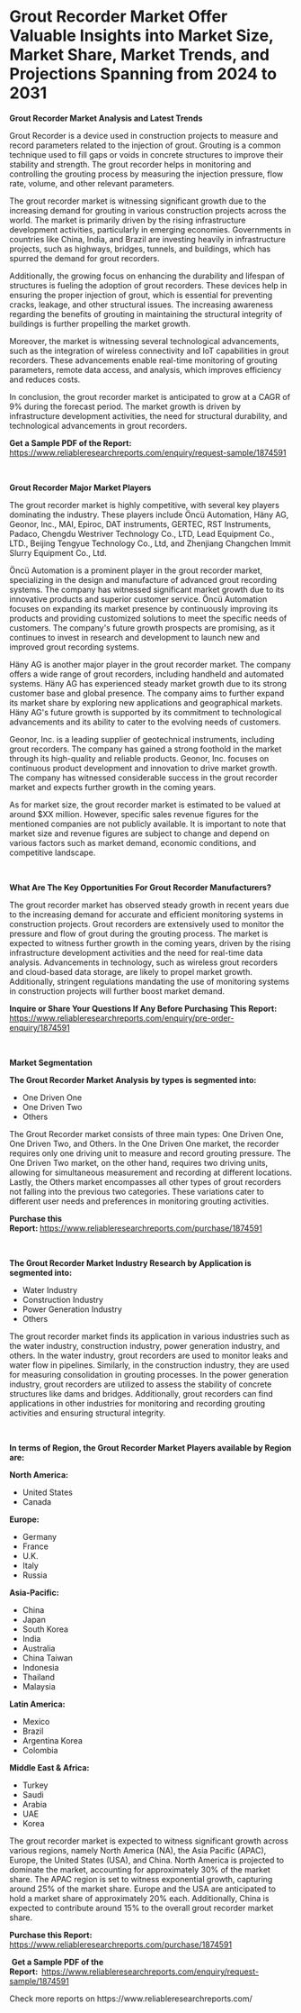 <p><h1>Grout Recorder Market Offer Valuable Insights into Market Size, Market Share, Market Trends, and Projections Spanning from 2024 to 2031</h1></p><p><strong>Grout Recorder Market Analysis and Latest Trends</strong></p>
<p><p>Grout Recorder is a device used in construction projects to measure and record parameters related to the injection of grout. Grouting is a common technique used to fill gaps or voids in concrete structures to improve their stability and strength. The grout recorder helps in monitoring and controlling the grouting process by measuring the injection pressure, flow rate, volume, and other relevant parameters.</p><p>The grout recorder market is witnessing significant growth due to the increasing demand for grouting in various construction projects across the world. The market is primarily driven by the rising infrastructure development activities, particularly in emerging economies. Governments in countries like China, India, and Brazil are investing heavily in infrastructure projects, such as highways, bridges, tunnels, and buildings, which has spurred the demand for grout recorders.</p><p>Additionally, the growing focus on enhancing the durability and lifespan of structures is fueling the adoption of grout recorders. These devices help in ensuring the proper injection of grout, which is essential for preventing cracks, leakage, and other structural issues. The increasing awareness regarding the benefits of grouting in maintaining the structural integrity of buildings is further propelling the market growth.</p><p>Moreover, the market is witnessing several technological advancements, such as the integration of wireless connectivity and IoT capabilities in grout recorders. These advancements enable real-time monitoring of grouting parameters, remote data access, and analysis, which improves efficiency and reduces costs.</p><p>In conclusion, the grout recorder market is anticipated to grow at a CAGR of 9% during the forecast period. The market growth is driven by infrastructure development activities, the need for structural durability, and technological advancements in grout recorders.</p></p>
<p><strong>Get a Sample PDF of the Report:&nbsp;</strong> <a href="https://www.reliableresearchreports.com/enquiry/request-sample/1874591">https://www.reliableresearchreports.com/enquiry/request-sample/1874591</a></p>
<p>&nbsp;</p>
<p><strong>Grout Recorder Major Market Players</strong></p>
<p><p>The grout recorder market is highly competitive, with several key players dominating the industry. These players include Öncü Automation, Häny AG, Geonor, Inc., MAI, Epiroc, DAT instruments, GERTEC, RST Instruments, Padaco, Chengdu Westriver Technology Co., LTD, Lead Equipment Co., LTD., Beijing Tengyue Technology Co., Ltd, and Zhenjiang Changchen Immit Slurry Equipment Co., Ltd.</p><p>Öncü Automation is a prominent player in the grout recorder market, specializing in the design and manufacture of advanced grout recording systems. The company has witnessed significant market growth due to its innovative products and superior customer service. Öncü Automation focuses on expanding its market presence by continuously improving its products and providing customized solutions to meet the specific needs of customers. The company's future growth prospects are promising, as it continues to invest in research and development to launch new and improved grout recording systems.</p><p>Häny AG is another major player in the grout recorder market. The company offers a wide range of grout recorders, including handheld and automated systems. Häny AG has experienced steady market growth due to its strong customer base and global presence. The company aims to further expand its market share by exploring new applications and geographical markets. Häny AG's future growth is supported by its commitment to technological advancements and its ability to cater to the evolving needs of customers.</p><p>Geonor, Inc. is a leading supplier of geotechnical instruments, including grout recorders. The company has gained a strong foothold in the market through its high-quality and reliable products. Geonor, Inc. focuses on continuous product development and innovation to drive market growth. The company has witnessed considerable success in the grout recorder market and expects further growth in the coming years. </p><p>As for market size, the grout recorder market is estimated to be valued at around $XX million. However, specific sales revenue figures for the mentioned companies are not publicly available. It is important to note that market size and revenue figures are subject to change and depend on various factors such as market demand, economic conditions, and competitive landscape.</p></p>
<p>&nbsp;</p>
<p><strong>What Are The Key Opportunities For Grout Recorder Manufacturers?</strong></p>
<p><p>The grout recorder market has observed steady growth in recent years due to the increasing demand for accurate and efficient monitoring systems in construction projects. Grout recorders are extensively used to monitor the pressure and flow of grout during the grouting process. The market is expected to witness further growth in the coming years, driven by the rising infrastructure development activities and the need for real-time data analysis. Advancements in technology, such as wireless grout recorders and cloud-based data storage, are likely to propel market growth. Additionally, stringent regulations mandating the use of monitoring systems in construction projects will further boost market demand.</p></p>
<p><strong>Inquire or Share Your Questions If Any Before Purchasing This Report:</strong> <a href="https://www.reliableresearchreports.com/enquiry/pre-order-enquiry/1874591">https://www.reliableresearchreports.com/enquiry/pre-order-enquiry/1874591</a></p>
<p>&nbsp;</p>
<p><strong>Market Segmentation</strong></p>
<p><strong>The Grout Recorder Market Analysis by types is segmented into:</strong></p>
<p><ul><li>One Driven One</li><li>One Driven Two</li><li>Others</li></ul></p>
<p><p>The Grout Recorder market consists of three main types: One Driven One, One Driven Two, and Others. In the One Driven One market, the recorder requires only one driving unit to measure and record grouting pressure. The One Driven Two market, on the other hand, requires two driving units, allowing for simultaneous measurement and recording at different locations. Lastly, the Others market encompasses all other types of grout recorders not falling into the previous two categories. These variations cater to different user needs and preferences in monitoring grouting activities.</p></p>
<p><strong>Purchase this Report:&nbsp;</strong><a href="https://www.reliableresearchreports.com/purchase/1874591">https://www.reliableresearchreports.com/purchase/1874591</a></p>
<p>&nbsp;</p>
<p><strong>The Grout Recorder Market Industry Research by Application is segmented into:</strong></p>
<p><ul><li>Water Industry</li><li>Construction Industry</li><li>Power Generation Industry</li><li>Others</li></ul></p>
<p><p>The grout recorder market finds its application in various industries such as the water industry, construction industry, power generation industry, and others. In the water industry, grout recorders are used to monitor leaks and water flow in pipelines. Similarly, in the construction industry, they are used for measuring consolidation in grouting processes. In the power generation industry, grout recorders are utilized to assess the stability of concrete structures like dams and bridges. Additionally, grout recorders can find applications in other industries for monitoring and recording grouting activities and ensuring structural integrity.</p></p>
<p>&nbsp;</p>
<p><strong>In terms of Region, the Grout Recorder Market Players available by Region are:</strong></p>
<p>
    <p> <strong> North America: </strong>
        <ul>
            <li>United States</li>
            <li>Canada</li>
        </ul>
        </p> 
    <p> <strong> Europe: </strong>
        <ul>
            <li>Germany</li>
            <li>France</li>
            <li>U.K.</li>
            <li>Italy</li>
            <li>Russia</li>
        </ul>
        </p> 
    <p> <strong> Asia-Pacific: </strong>
        <ul>
            <li>China</li>
            <li>Japan</li>
            <li>South Korea</li>
            <li>India</li>
            <li>Australia</li>
            <li>China Taiwan</li>
            <li>Indonesia</li>
            <li>Thailand</li>
            <li>Malaysia</li>
        </ul>
        </p> 
    <p> <strong> Latin America: </strong>
        <ul>
            <li>Mexico</li>
            <li>Brazil</li>
            <li>Argentina Korea</li>
            <li>Colombia</li>
        </ul>
        </p> 
    <p> <strong> Middle East & Africa: </strong>
        <ul>
            <li>Turkey</li>
            <li>Saudi</li>
            <li>Arabia</li>
            <li>UAE</li>
            <li>Korea</li>
        </ul>
    </p>
    </p>
<p><p>The grout recorder market is expected to witness significant growth across various regions, namely North America (NA), the Asia Pacific (APAC), Europe, the United States (USA), and China. North America is projected to dominate the market, accounting for approximately 30% of the market share. The APAC region is set to witness exponential growth, capturing around 25% of the market share. Europe and the USA are anticipated to hold a market share of approximately 20% each. Additionally, China is expected to contribute around 15% to the overall grout recorder market share.</p></p>
<p><strong>Purchase this Report: </strong><a href="https://www.reliableresearchreports.com/purchase/1874591">https://www.reliableresearchreports.com/purchase/1874591</a></p>
<p>&nbsp;<strong>Get a Sample PDF of the Report:&nbsp;&nbsp;</strong><a href="https://www.reliableresearchreports.com/enquiry/request-sample/1874591">https://www.reliableresearchreports.com/enquiry/request-sample/1874591</a></p>
<p><strong></strong></p>
<p>Check more reports on https://www.reliableresearchreports.com/</p>